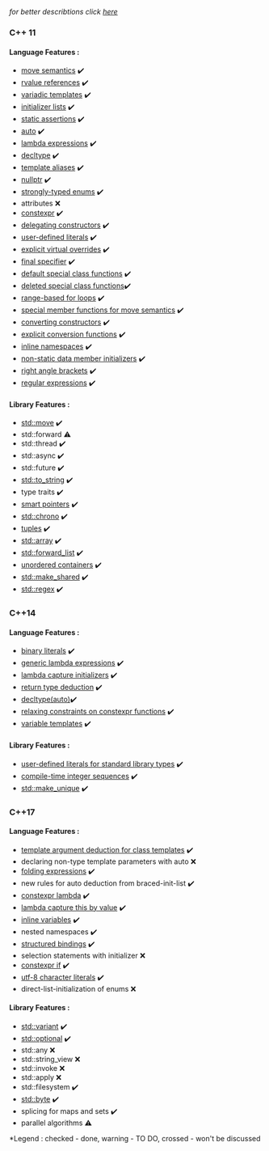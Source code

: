 *for better describtions click [here](https://github.com/AnthonyCalandra/modern-cpp-features)*

### C++ 11

#### Language Features :

* [move semantics](https://github.com/IvanFilipov/modern_c_plus_plus/tree/master/C%2B%2B11/move_basics)     :heavy_check_mark:
* [rvalue references](https://github.com/IvanFilipov/modern_c_plus_plus/tree/master/C%2B%2B11/move_basics)  :heavy_check_mark:
* [variadic templates](https://github.com/IvanFilipov/modern_c_plus_plus/blob/master/C%2B%2B11/variadic_templates.cpp) :heavy_check_mark:
* [initializer lists](https://github.com/IvanFilipov/modern_c_plus_plus/tree/master/C%2B%2B11/initialization)  :heavy_check_mark:
* [static assertions](https://github.com/IvanFilipov/modern_c_plus_plus/blob/master/C%2B%2B11/constexpr.cpp)  :heavy_check_mark:
* [auto](https://github.com/IvanFilipov/modern_c_plus_plus/blob/master/C%2B%2B11/auto_decltype.cpp) :heavy_check_mark:
* [lambda expressions](https://github.com/IvanFilipov/modern_c_plus_plus/blob/master/C%2B%2B11/lambdas.cpp) :heavy_check_mark:
* [decltype](https://github.com/IvanFilipov/modern_c_plus_plus/blob/master/C%2B%2B11/auto_decltype.cpp) :heavy_check_mark:
* [template aliases](https://github.com/IvanFilipov/modern_c_plus_plus/blob/master/C%2B%2B11/associative_containers.cpp) :heavy_check_mark:
* [nullptr](https://github.com/IvanFilipov/modern_c_plus_plus/blob/master/C%2B%2B11/smart_ptr/custom_smart_ptr/smart_ptr.hpp) :heavy_check_mark:
* [strongly-typed enums](https://github.com/IvanFilipov/modern_c_plus_plus/blob/master/C%2B%2B11/enum_classes.cpp) :heavy_check_mark:
* attributes :x:
* [constexpr](https://github.com/IvanFilipov/modern_c_plus_plus/blob/master/C%2B%2B11/constexpr.cpp) :heavy_check_mark:
* [delegating constructors](https://github.com/IvanFilipov/modern_c_plus_plus/tree/master/C%2B%2B11/initialization) :heavy_check_mark:
* [user-defined literals](https://github.com/IvanFilipov/modern_c_plus_plus/blob/master/C%2B%2B11/user_literals.cpp) :heavy_check_mark:
* [explicit virtual overrides](https://github.com/IvanFilipov/modern_c_plus_plus/blob/master/C%2B%2B11/oop_syntactic_sugars.cpp) :heavy_check_mark:
* [final specifier](https://github.com/IvanFilipov/modern_c_plus_plus/blob/master/C%2B%2B11/oop_syntactic_sugars.cpp) :heavy_check_mark:
* [default special class functions](https://github.com/IvanFilipov/modern_c_plus_plus/blob/master/C%2B%2B11/oop_syntactic_sugars.cpp) :heavy_check_mark:
* [deleted special class functions](https://github.com/IvanFilipov/modern_c_plus_plus/blob/master/C%2B%2B11/oop_syntactic_sugars.cpp):heavy_check_mark:
* [range-based for loops](https://github.com/IvanFilipov/modern_c_plus_plus/blob/master/C%2B%2B11/associative_containers.cpp) :heavy_check_mark:
* [special member functions for move semantics](https://github.com/IvanFilipov/modern_c_plus_plus/tree/master/C%2B%2B11/initialization) :heavy_check_mark:
* [converting constructors](https://github.com/IvanFilipov/modern_c_plus_plus/tree/master/C%2B%2B11/initialization) :heavy_check_mark:
* [explicit conversion functions](https://github.com/IvanFilipov/modern_c_plus_plus/blob/master/C%2B%2B11/oop_syntactic_sugars.cpp) :heavy_check_mark:
* [inline namespaces](https://github.com/IvanFilipov/modern_c_plus_plus/blob/master/C%2B%2B11/oop_syntactic_sugars.cpp) :heavy_check_mark:
* [non-static data member initializers](https://github.com/IvanFilipov/modern_c_plus_plus/blob/master/C%2B%2B11/oop_syntactic_sugars.cpp) :heavy_check_mark:
* [right angle brackets](https://github.com/IvanFilipov/modern_c_plus_plus/blob/master/C%2B%2B11/associative_containers.cpp) :heavy_check_mark:
* [regular expressions](https://github.com/IvanFilipov/modern_c_plus_plus/blob/master/C%2B%2B11/regex_iterate_matches.cpp) :heavy_check_mark:


#### Library Features :

* [std::move](https://github.com/IvanFilipov/modern_c_plus_plus/tree/master/C%2B%2B11/move_basics) :heavy_check_mark:
* std::forward :warning:
* std::thread :heavy_check_mark:
* std::async :heavy_check_mark:
* std::future :heavy_check_mark:
* [std::to_string](https://github.com/IvanFilipov/modern_c_plus_plus/blob/master/C%2B%2Bbasics/string_streams.cpp) :heavy_check_mark:
* type traits :heavy_check_mark:
* [smart pointers](https://github.com/IvanFilipov/modern_c_plus_plus/blob/master/C%2B%2B11/smart_ptr/smart_ptr_usage.cpp) :heavy_check_mark:
* [std::chrono](https://github.com/IvanFilipov/modern_c_plus_plus/blob/master/C%2B%2B11/chrono.hpp) :heavy_check_mark:
* [tuples](https://github.com/IvanFilipov/modern_c_plus_plus/blob/master/C%2B%2B11/n_tuple.cpp) :heavy_check_mark:
* [std::array](https://github.com/IvanFilipov/modern_c_plus_plus/blob/master/stl_containers.md) :heavy_check_mark:
* [std::forward_list](https://github.com/IvanFilipov/modern_c_plus_plus/blob/master/stl_containers.md) :heavy_check_mark:
* [unordered containers](https://github.com/IvanFilipov/modern_c_plus_plus/blob/master/C%2B%2B11/associative_containers.cpp) :heavy_check_mark:
* [std::make_shared](https://github.com/IvanFilipov/modern_c_plus_plus/blob/master/C%2B%2B11/smart_ptr/smart_ptr_usage.cpp) :heavy_check_mark:
* [std::regex](https://github.com/IvanFilipov/modern_c_plus_plus/blob/master/C%2B%2B11/regex_grep.cpp) :heavy_check_mark:

### C++14

#### Language Features :

* [binary literals](https://github.com/IvanFilipov/modern_c_plus_plus/blob/master/C%2B%2B14/sequences_binary_literal.cpp) :heavy_check_mark:
* [generic lambda expressions](https://github.com/IvanFilipov/modern_c_plus_plus/blob/master/C%2B%2B14/lambdas.cpp) :heavy_check_mark:
* [lambda capture initializers](https://github.com/IvanFilipov/modern_c_plus_plus/blob/master/C%2B%2B14/lambdas.cpp) :heavy_check_mark:
* [return type deduction](https://github.com/IvanFilipov/modern_c_plus_plus/blob/master/C%2B%2B11/auto_decltype.cpp) :heavy_check_mark:
* [decltype(auto)](https://github.com/IvanFilipov/modern_c_plus_plus/blob/master/C%2B%2B11/auto_decltype.cpp):heavy_check_mark:
* [relaxing constraints on constexpr functions](https://github.com/IvanFilipov/modern_c_plus_plus/blob/master/C%2B%2B14/constexpr.cpp) :heavy_check_mark:
* [variable templates](https://github.com/IvanFilipov/modern_c_plus_plus/blob/master/C%2B%2B14/variable_templates.cpp) :heavy_check_mark:


#### Library Features :

* [user-defined literals for standard library types](https://github.com/IvanFilipov/modern_c_plus_plus/blob/master/C%2B%2B11/chrono.hpp) :heavy_check_mark:
* [compile-time integer sequences](https://github.com/IvanFilipov/modern_c_plus_plus/blob/master/C%2B%2B14/sequences_binary_literal.cpp) :heavy_check_mark:
* [std::make_unique](https://github.com/IvanFilipov/modern_c_plus_plus/blob/master/C%2B%2B11/smart_ptr/smart_ptr_usage.cpp) :heavy_check_mark:

### C++17

#### Language Features :

* [template argument deduction for class templates](https://github.com/IvanFilipov/modern_c_plus_plus/blob/master/C%2B%2B17/features.cpp) :heavy_check_mark:
* declaring non-type template parameters with auto :x:
* [folding expressions](https://github.com/IvanFilipov/modern_c_plus_plus/blob/master/C%2B%2B17/fold_expr.cpp) :heavy_check_mark:
* new rules for auto deduction from braced-init-list :heavy_check_mark:
* [constexpr lambda](https://github.com/IvanFilipov/modern_c_plus_plus/blob/master/C%2B%2B17/lambdas_constexpr.cpp) :heavy_check_mark:
* [lambda capture this by value](https://github.com/IvanFilipov/modern_c_plus_plus/blob/master/C%2B%2B17/lambdas_constexpr.cpp) :heavy_check_mark:
* [inline variables](https://github.com/IvanFilipov/modern_c_plus_plus/blob/master/C%2B%2B17/features.cpp) :heavy_check_mark:
* nested namespaces :heavy_check_mark:
* [structured bindings](https://github.com/IvanFilipov/modern_c_plus_plus/blob/master/C%2B%2B17/features.cpp) :heavy_check_mark:
* selection statements with initializer :x:
* [constexpr if](https://github.com/IvanFilipov/modern_c_plus_plus/blob/master/C%2B%2B17/lambdas_constexpr.cpp) :heavy_check_mark:
* [utf-8 character literals](https://github.com/IvanFilipov/modern_c_plus_plus/blob/master/C%2B%2B17/features.cpp) :heavy_check_mark:
* direct-list-initialization of enums :x:

#### Library Features :

* [std::variant](https://github.com/IvanFilipov/modern_c_plus_plus/blob/master/C%2B%2B17/features.cpp) :heavy_check_mark:
* [std::optional](https://github.com/IvanFilipov/modern_c_plus_plus/blob/master/C%2B%2B17/features.cpp) :heavy_check_mark:
* std::any  :x:
* std::string_view  :x:
* std::invoke  :x:
* std::apply  :x:
* std::filesystem :heavy_check_mark:
* [std::byte](https://github.com/IvanFilipov/modern_c_plus_plus/blob/master/C%2B%2B17/features.cpp) :heavy_check_mark:
* splicing for maps and sets :heavy_check_mark:
* parallel algorithms :warning:


*Legend : checked - done, warning - TO DO, crossed - won't be discussed 
